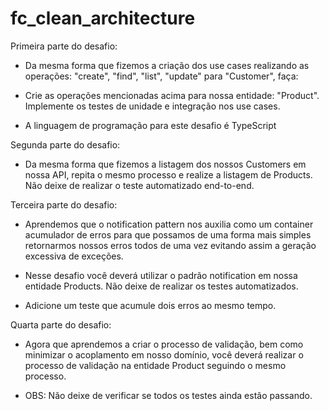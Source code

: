 # fc_clean_architecture

Primeira parte do desafio:

- Da mesma forma que fizemos a criação dos use cases realizando as operações: "create", "find", "list", "update" para "Customer", faça:

- Crie as operações mencionadas acima para nossa entidade: "Product".
Implemente os testes de unidade e integração nos use cases.
* A linguagem de programação para este desafio é TypeScript

Segunda parte do desafio:

- Da mesma forma que fizemos a listagem dos nossos Customers em nossa API, repita o mesmo processo e realize a listagem de Products. Não deixe de realizar o teste automatizado end-to-end.

Terceira parte do desafio: 

- Aprendemos que o notification pattern nos auxilia como um container acumulador de erros para que possamos de uma forma mais simples retornarmos nossos erros todos de uma vez evitando assim a geração excessiva de exceções.

- Nesse desafio você deverá utilizar o padrão notification em nossa entidade Products. Não deixe de realizar os testes automatizados.

- Adicione um teste que acumule dois erros ao mesmo tempo. 

Quarta parte do desafio:

- Agora que aprendemos a criar o processo de validação, bem como minimizar o acoplamento em nosso domínio, você deverá realizar o processo de validação na entidade Product seguindo o mesmo processo.

- OBS: Não deixe de verificar se todos os testes ainda estão passando.
